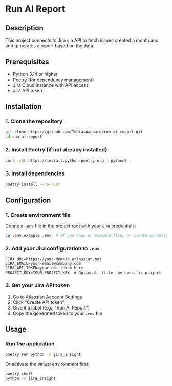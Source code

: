 # Run AI Report

## Description

This project connects to Jira via API to fetch issues created a month and and generates a report based on the data.

## Prerequisites

- Python 3.14 or higher
- Poetry (for dependency management)
- Jira Cloud instance with API access
- Jira API token

## Installation

### 1. Clone the repository
```bash
git clone https://github.com/TobiasAagaard/run-ai-report.git
cd run-ai-report
```

### 2. Install Poetry (if not already installed)
```bash
curl -sSL https://install.python-poetry.org | python3 -
```

### 3. Install dependencies
```bash
poetry install --no-root
```

## Configuration

### 1. Create environment file
Create a `.env` file in the project root with your Jira credentials:

```bash
cp .env.example .env  # If you have an example file, or create manually
```

### 2. Add your Jira configuration to `.env`
```env
JIRA_URL=https://your-domain.atlassian.net
JIRA_EMAIL=your-email@company.com
JIRA_API_TOKEN=your-api-token-here
PROJECT_KEY=YOUR_PROJECT_KEY  # Optional: filter by specific project
```

### 3. Get your Jira API token
1. Go to [Atlassian Account Settings](https://id.atlassian.com/manage-profile/security/api-tokens)
2. Click "Create API token"
3. Give it a label (e.g., "Run AI Report")
4. Copy the generated token to your `.env` file

## Usage

### Run the application
```bash
poetry run python -m jira_insight
```

Or activate the virtual environment first:
```bash
poetry shell
python -m jira_insight
```

